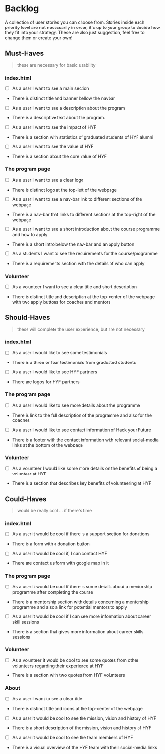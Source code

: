 # Backlog

A collection of user stories you can choose from. Stories inside each priority
level are not necessarily in order, it's up to your group to decide how they fit
into your strategy. These are also just suggestion, feel free to change them or
create your own!

## Must-Haves

> these are necessary for basic usability

### index.html

- [ ] As a user I want to see a main section
- There is distinct title and banner bellow the navbar

- [ ] As a user I want to see a description about the program
- There is a descriptive text about the program.

- [ ] As a user I want to see the impact of HYF
- There is a section with statistics of graduated students of HYF alumni
- [ ] As a user I want to see the value of HYF
- There is a section about the core value of HYF

### The program page

- [ ] As a user I want to see a clear logo
- There is distinct logo at the top-left of the webpage

- [ ] As a user I want to see a nav-bar link to different sections of the
      webpage
- There is a nav-bar that links to different sections at the top-right of the
  webpage

- [ ] As a user I want to see a short introduction about the course programme
      and how to apply
- There is a short intro below the nav-bar and an apply button
- [ ] As a students I want to see the requirements for the course/programme
- There is a requirements section with the details of who can apply

### Volunteer

- [ ] As a volunteer I want to see a clear title and short description
- There is distinct title and description at the top-center of the webpage with
  two apply buttons for coaches and mentors

## Should-Haves

> these will complete the user experience, but are not necessary

### index.html

- [ ] As a user I would like to see some testimonials
- There is a three or four testimonials from graduated students

- [ ] As a user I would like to see HYF partners
- There are logos for HYF partners

### The program page

- [ ] As a user I would like to see more details about the programme
- There is link to the full description of the programme and also for the
  coaches

- [ ] As a user I would like to see contact information of Hack your Future
- There is a footer with the contact information with relevant social-media
  links at the bottom of the webpage

### Volunteer

- [ ] As a volunteer I would like some more details on the benefits of being a
      volunteer at HYF
- There is a section that describes key benefits of volunteering at HYF

## Could-Haves

> would be really cool ... if there's time

### index.html

- [ ] As a user it would be cool if there is a support section for donations
- There is a form with a donation button

- [ ] As a user it would be cool if, I can contact HYF
- There are contact us form with google map in it

### The program page

- [ ] As a user it would be cool if there is some details about a mentorship
      programme after completing the course
- There is a mentorship section with details concerning a mentorship programme
  and also a link for potential mentors to apply

- [ ] As a user it would be cool if I can see more information about career
      skill sessions
- There is a section that gives more information about career skills sessions

### Volunteer

- [ ] As a volunteer it would be cool to see some quotes from other volunteers
      regarding their experience at HYF
- There is a section with two quotes from HYF volunteers

### About

- [ ] As a user I want to see a clear title
- There is distinct title and icons at the top-center of the webpage
- [ ] As a user it would be cool to see the mission, vision and history of HYF
- There is a short description of the mission, vision and history of HYF
- [ ] As a user it would be cool to see the team members of HYF
- There is a visual overview of the HYF team with their social-media links
